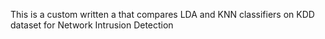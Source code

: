 This is a custom written a that compares LDA and KNN classifiers on KDD dataset for Network Intrusion Detection
